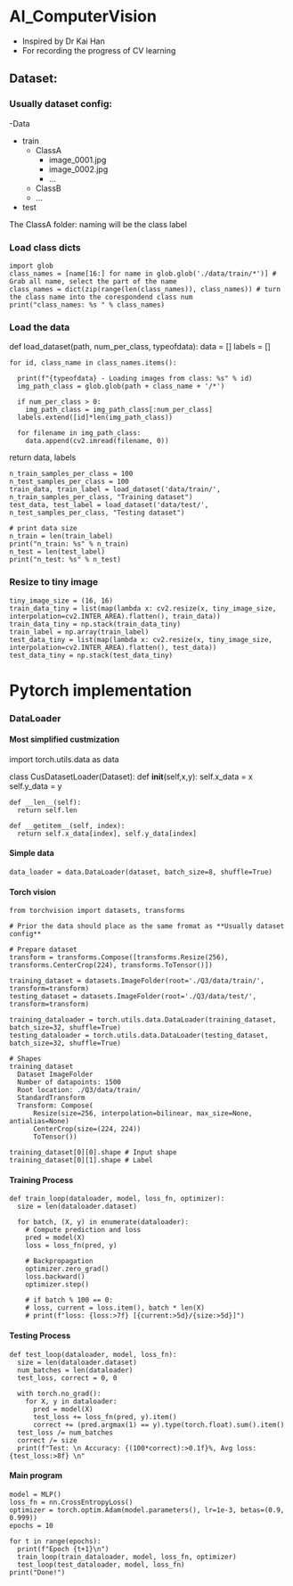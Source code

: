 # AI_ComputerVision

- Inspired by Dr Kai Han
- For recording the progress of CV learning

## Dataset:

### Usually dataset config:

-Data
  - train
    - ClassA
      - image_0001.jpg
      - image_0002.jpg
      - ...
    - ClassB
    - ...
  - test

  The ClassA folder: naming will be the class label

### Load class dicts
	import glob
	class_names = [name[16:] for name in glob.glob('./data/train/*')] # Grab all name, select the part of the name
	class_names = dict(zip(range(len(class_names)), class_names)) # turn the class name into the corespondend class num
	print("class_names: %s " % class_names)

### Load the data
  def load_dataset(path, num_per_class, typeofdata):
    data = []
    labels = []

    for id, class_name in class_names.items():

      print(f"{typeofdata} - Loading images from class: %s" % id)
      img_path_class = glob.glob(path + class_name + '/*')

      if num_per_class > 0:
        img_path_class = img_path_class[:num_per_class]
      labels.extend([id]*len(img_path_class))

      for filename in img_path_class:
        data.append(cv2.imread(filename, 0))
  return data, labels

	n_train_samples_per_class = 100
	n_test_samples_per_class = 100
	train_data, train_label = load_dataset('data/train/', n_train_samples_per_class, "Training dataset")
	test_data, test_label = load_dataset('data/test/', n_test_samples_per_class, "Testing dataset")

	# print data size
	n_train = len(train_label)
	print("n_train: %s" % n_train)
	n_test = len(test_label)
	print("n_test: %s" % n_test)

### Resize to tiny image

    tiny_image_size = (16, 16)
    train_data_tiny = list(map(lambda x: cv2.resize(x, tiny_image_size, interpolation=cv2.INTER_AREA).flatten(), train_data))
    train_data_tiny = np.stack(train_data_tiny)
    train_label = np.array(train_label)
    test_data_tiny = list(map(lambda x: cv2.resize(x, tiny_image_size, interpolation=cv2.INTER_AREA).flatten(), test_data))
    test_data_tiny = np.stack(test_data_tiny)


# Pytorch implementation

### DataLoader
#### Most simplified custmization
  import torch.utils.data as data

  class CusDatasetLoader(Dataset):
    def __init__(self,x,y):
      self.x_data = x
      self.y_data = y

    def __len__(self):
      return self.len

    def __getitem__(self, index):
      return self.x_data[index], self.y_data[index]

#### Simple data
    data_loader = data.DataLoader(dataset, batch_size=8, shuffle=True)

#### Torch vision
    from torchvision import datasets, transforms

    # Prior the data should place as the same fromat as **Usually dataset config**

    # Prepare dataset
    transform = transforms.Compose([transforms.Resize(256), transforms.CenterCrop(224), transforms.ToTensor()])

    training_dataset = datasets.ImageFolder(root='./Q3/data/train/', transform=transform)
    testing_dataset = datasets.ImageFolder(root='./Q3/data/test/', transform=transform)

    training_dataloader = torch.utils.data.DataLoader(training_dataset, batch_size=32, shuffle=True)
    testing_dataloader = torch.utils.data.DataLoader(testing_dataset, batch_size=32, shuffle=True)

    # Shapes
    training_dataset
      Dataset ImageFolder
      Number of datapoints: 1500
      Root location: ./Q3/data/train/
      StandardTransform
      Transform: Compose(
          Resize(size=256, interpolation=bilinear, max_size=None, antialias=None)
          CenterCrop(size=(224, 224))
          ToTensor())

    training_dataset[0][0].shape # Input shape
    training_dataset[0][1].shape # Label



#### Training Process
    def train_loop(dataloader, model, loss_fn, optimizer):
      size = len(dataloader.dataset)

      for batch, (X, y) in enumerate(dataloader):
        # Compute prediction and loss
        pred = model(X)
        loss = loss_fn(pred, y)

        # Backpropagation
        optimizer.zero_grad()
        loss.backward()
        optimizer.step()

        # if batch % 100 == 0:
        # loss, current = loss.item(), batch * len(X)
        # print(f"loss: {loss:>7f} [{current:>5d}/{size:>5d}]")

#### Testing Process
    def test_loop(dataloader, model, loss_fn):
      size = len(dataloader.dataset)
      num_batches = len(dataloader)
      test_loss, correct = 0, 0

      with torch.no_grad():
        for X, y in dataloader:
          pred = model(X)
          test_loss += loss_fn(pred, y).item()
          correct += (pred.argmax(1) == y).type(torch.float).sum().item()
      test_loss /= num_batches
      correct /= size
      print(f"Test: \n Accuracy: {(100*correct):>0.1f}%, Avg loss: {test_loss:>8f} \n"


#### Main program

    model = MLP()
    loss_fn = nn.CrossEntropyLoss()
    optimizer = torch.optim.Adam(model.parameters(), lr=1e-3, betas=(0.9, 0.999))
    epochs = 10

    for t in range(epochs):
      print(f"Epoch {t+1}\n")
      train_loop(train_dataloader, model, loss_fn, optimizer)
      test_loop(test_dataloader, model, loss_fn)
    print("Done!")		
